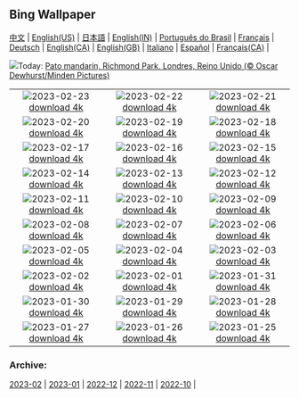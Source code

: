 ## Bing Wallpaper
[中文](README.md) |                     [English(US)](en-US.md) |                     [日本語](ja-JP.md) |                     [English(IN)](en-IN.md) |                     [Português do Brasil](pt-BR.md) |                     [Français](fr-FR.md) |                     [Deutsch](de-DE.md) |                     [English(CA)](en-CA.md) |                     [English(GB)](en-GB.md) |                     [Italiano](it-IT.md) |                     [Español](es-ES.md) |                     [Français(CA)](fr-CA.md) |                    

![](https://www.bing.com/th?id=OHR.RichmondParkDuck_ES-ES0456675008_UHD.jpg&w=1000)Today: [Pato mandarín, Richmond Park, Londres, Reino Unido (© Oscar Dewhurst/Minden Pictures)](https://www.bing.com/th?id=OHR.RichmondParkDuck_ES-ES0456675008_UHD.jpg)

|      |      |      |
| :----: | :----: | :----: |
|![](https://www.bing.com/th?id=OHR.ParisWinter_ES-ES5518250756_UHD.jpg&pid=hp&w=384&h=216&rs=1&c=4)2023-02-23 [download 4k](https://www.bing.com/th?id=OHR.ParisWinter_ES-ES5518250756_UHD.jpg)|![](https://www.bing.com/th?id=OHR.FriedensglockeFichtelberg_ES-ES9984448035_UHD.jpg&pid=hp&w=384&h=216&rs=1&c=4)2023-02-22 [download 4k](https://www.bing.com/th?id=OHR.FriedensglockeFichtelberg_ES-ES9984448035_UHD.jpg)|![](https://www.bing.com/th?id=OHR.MardiGrasNOLA_ES-ES5363703214_UHD.jpg&pid=hp&w=384&h=216&rs=1&c=4)2023-02-21 [download 4k](https://www.bing.com/th?id=OHR.MardiGrasNOLA_ES-ES5363703214_UHD.jpg)|
|![](https://www.bing.com/th?id=OHR.Itaimbezinho_ES-ES1755775246_UHD.jpg&pid=hp&w=384&h=216&rs=1&c=4)2023-02-20 [download 4k](https://www.bing.com/th?id=OHR.Itaimbezinho_ES-ES1755775246_UHD.jpg)|![](https://www.bing.com/th?id=OHR.MauiWhale_ES-ES4957269667_UHD.jpg&pid=hp&w=384&h=216&rs=1&c=4)2023-02-19 [download 4k](https://www.bing.com/th?id=OHR.MauiWhale_ES-ES4957269667_UHD.jpg)|![](https://www.bing.com/th?id=OHR.EbenIceCave_ES-ES4848413806_UHD.jpg&pid=hp&w=384&h=216&rs=1&c=4)2023-02-18 [download 4k](https://www.bing.com/th?id=OHR.EbenIceCave_ES-ES4848413806_UHD.jpg)|
|![](https://www.bing.com/th?id=OHR.CarnivalTenerife_ES-ES8827400798_UHD.jpg&pid=hp&w=384&h=216&rs=1&c=4)2023-02-17 [download 4k](https://www.bing.com/th?id=OHR.CarnivalTenerife_ES-ES8827400798_UHD.jpg)|![](https://www.bing.com/th?id=OHR.OakTrees_ES-ES7954212270_UHD.jpg&pid=hp&w=384&h=216&rs=1&c=4)2023-02-16 [download 4k](https://www.bing.com/th?id=OHR.OakTrees_ES-ES7954212270_UHD.jpg)|![](https://www.bing.com/th?id=OHR.HippoDayChobe_ES-ES4985047724_UHD.jpg&pid=hp&w=384&h=216&rs=1&c=4)2023-02-15 [download 4k](https://www.bing.com/th?id=OHR.HippoDayChobe_ES-ES4985047724_UHD.jpg)|
|![](https://www.bing.com/th?id=OHR.OtaruIgloo_ES-ES4838574953_UHD.jpg&pid=hp&w=384&h=216&rs=1&c=4)2023-02-14 [download 4k](https://www.bing.com/th?id=OHR.OtaruIgloo_ES-ES4838574953_UHD.jpg)|![](https://www.bing.com/th?id=OHR.MoonValley_ES-ES4669661435_UHD.jpg&pid=hp&w=384&h=216&rs=1&c=4)2023-02-13 [download 4k](https://www.bing.com/th?id=OHR.MoonValley_ES-ES4669661435_UHD.jpg)|![](https://www.bing.com/th?id=OHR.BoobyDarwinDay_ES-ES6478606884_UHD.jpg&pid=hp&w=384&h=216&rs=1&c=4)2023-02-12 [download 4k](https://www.bing.com/th?id=OHR.BoobyDarwinDay_ES-ES6478606884_UHD.jpg)|
|![](https://www.bing.com/th?id=OHR.DarkSkiesDV_ES-ES4364571709_UHD.jpg&pid=hp&w=384&h=216&rs=1&c=4)2023-02-11 [download 4k](https://www.bing.com/th?id=OHR.DarkSkiesDV_ES-ES4364571709_UHD.jpg)|![](https://www.bing.com/th?id=OHR.EpidaurusGreece_ES-ES4124175062_UHD.jpg&pid=hp&w=384&h=216&rs=1&c=4)2023-02-10 [download 4k](https://www.bing.com/th?id=OHR.EpidaurusGreece_ES-ES4124175062_UHD.jpg)|![](https://www.bing.com/th?id=OHR.LowerAntelopeAZ_ES-ES0536302505_UHD.jpg&pid=hp&w=384&h=216&rs=1&c=4)2023-02-09 [download 4k](https://www.bing.com/th?id=OHR.LowerAntelopeAZ_ES-ES0536302505_UHD.jpg)|
|![](https://www.bing.com/th?id=OHR.NorwayRestArea_ES-ES3512318365_UHD.jpg&pid=hp&w=384&h=216&rs=1&c=4)2023-02-08 [download 4k](https://www.bing.com/th?id=OHR.NorwayRestArea_ES-ES3512318365_UHD.jpg)|![](https://www.bing.com/th?id=OHR.MedievalLabro_ES-ES3364596747_UHD.jpg&pid=hp&w=384&h=216&rs=1&c=4)2023-02-07 [download 4k](https://www.bing.com/th?id=OHR.MedievalLabro_ES-ES3364596747_UHD.jpg)|![](https://www.bing.com/th?id=OHR.WaitangiFjordlandNP_ES-ES3226283452_UHD.jpg&pid=hp&w=384&h=216&rs=1&c=4)2023-02-06 [download 4k](https://www.bing.com/th?id=OHR.WaitangiFjordlandNP_ES-ES3226283452_UHD.jpg)|
|![](https://www.bing.com/th?id=OHR.MonarchPismo_ES-ES3099060841_UHD.jpg&pid=hp&w=384&h=216&rs=1&c=4)2023-02-05 [download 4k](https://www.bing.com/th?id=OHR.MonarchPismo_ES-ES3099060841_UHD.jpg)|![](https://www.bing.com/th?id=OHR.Alectorisrufa_ES-ES7873431973_UHD.jpg&pid=hp&w=384&h=216&rs=1&c=4)2023-02-04 [download 4k](https://www.bing.com/th?id=OHR.Alectorisrufa_ES-ES7873431973_UHD.jpg)|![](https://www.bing.com/th?id=OHR.QuebecFrontenac_ES-ES2773167504_UHD.jpg&pid=hp&w=384&h=216&rs=1&c=4)2023-02-03 [download 4k](https://www.bing.com/th?id=OHR.QuebecFrontenac_ES-ES2773167504_UHD.jpg)|
|![](https://www.bing.com/th?id=OHR.GroundhogThree_ES-ES2648264092_UHD.jpg&pid=hp&w=384&h=216&rs=1&c=4)2023-02-02 [download 4k](https://www.bing.com/th?id=OHR.GroundhogThree_ES-ES2648264092_UHD.jpg)|![](https://www.bing.com/th?id=OHR.SpainOlive_ES-ES8566663896_UHD.jpg&pid=hp&w=384&h=216&rs=1&c=4)2023-02-01 [download 4k](https://www.bing.com/th?id=OHR.SpainOlive_ES-ES8566663896_UHD.jpg)|![](https://www.bing.com/th?id=OHR.ZebraTrio_ES-ES2489777747_UHD.jpg&pid=hp&w=384&h=216&rs=1&c=4)2023-01-31 [download 4k](https://www.bing.com/th?id=OHR.ZebraTrio_ES-ES2489777747_UHD.jpg)|
|![](https://www.bing.com/th?id=OHR.IceSailingBalaton_ES-ES2212087209_UHD.jpg&pid=hp&w=384&h=216&rs=1&c=4)2023-01-30 [download 4k](https://www.bing.com/th?id=OHR.IceSailingBalaton_ES-ES2212087209_UHD.jpg)|![](https://www.bing.com/th?id=OHR.BlackbirdDay_ES-ES2087025609_UHD.jpg&pid=hp&w=384&h=216&rs=1&c=4)2023-01-29 [download 4k](https://www.bing.com/th?id=OHR.BlackbirdDay_ES-ES2087025609_UHD.jpg)|![](https://www.bing.com/th?id=OHR.BlueBahamas_ES-ES1742427274_UHD.jpg&pid=hp&w=384&h=216&rs=1&c=4)2023-01-28 [download 4k](https://www.bing.com/th?id=OHR.BlueBahamas_ES-ES1742427274_UHD.jpg)|
|![](https://www.bing.com/th?id=OHR.RedMangrove_ES-ES1611626145_UHD.jpg&pid=hp&w=384&h=216&rs=1&c=4)2023-01-27 [download 4k](https://www.bing.com/th?id=OHR.RedMangrove_ES-ES1611626145_UHD.jpg)|![](https://www.bing.com/th?id=OHR.HighArchChina_ES-ES3383951900_UHD.jpg&pid=hp&w=384&h=216&rs=1&c=4)2023-01-26 [download 4k](https://www.bing.com/th?id=OHR.HighArchChina_ES-ES3383951900_UHD.jpg)|![](https://www.bing.com/th?id=OHR.BirksofAberfeldy_ES-ES3210142600_UHD.jpg&pid=hp&w=384&h=216&rs=1&c=4)2023-01-25 [download 4k](https://www.bing.com/th?id=OHR.BirksofAberfeldy_ES-ES3210142600_UHD.jpg)|


### Archive:
[2023-02](archive/es-ES/202302/README.md) | [2023-01](archive/es-ES/202301/README.md) | [2022-12](archive/es-ES/202212/README.md) | [2022-11](archive/es-ES/202211/README.md) | [2022-10](archive/es-ES/202210/README.md) | 